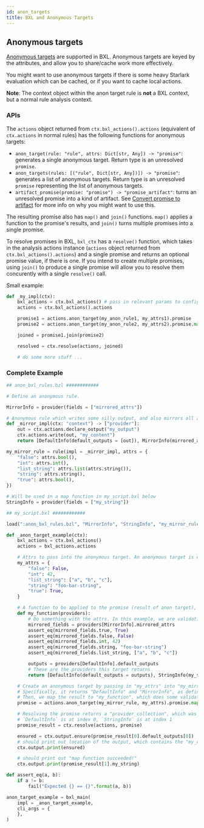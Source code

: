 ```yaml
---
id: anon_targets
title: BXL and Anonymous Targets
---
```


## Anonymous targets

[Anonymous targets](../rule_authors/anon_targets.md) are supported in BXL.
Anonymous targets are keyed by the attributes, and allow you to share/cache work
more effectively.

You might want to use anonymous targets if there is some heavy Starlark
evaluation which can be cached, or if you want to cache local actions.

**Note**: The context object within the anon target rule is **not** a BXL
context, but a normal rule analysis context.

### APIs

The `actions` object returned from `ctx.bxl_actions().actions` (equivalent of
`ctx.actions` in normal rules) has the following functions for anonymous
targets:

- `anon_target(rule: "rule", attrs: Dict[str, Any]) -> "promise"`: generates a
  single anonymous target. Return type is an unresolved `promise`.
- `anon_targets(rules: [("rule", Dict[str, Any])]) -> "promise"`: generates a
  list of anonymous targets. Return type is an unresolved `promise` representing
  the list of anonymous targets.
- `artifact_promise(promise: "promise") -> "promise_artifact"`: turns an
  unresolved promise into a kind of artifact. See
  [Convert promise to artifact](../rule_authors/anon_targets.md#convert-promise-to-artifact)
  for more info on why you might want to use this.

The resulting promise also has `map()` and `join()` functions. `map()` applies a
function to the promise's results, and `join()` turns multiple promises into a
single promise.

To resolve promises in BXL, `bxl_ctx` has a `resolve()` function, which takes in
the analysis actions instance (`actions` object returned from
`ctx.bxl_actions().actions`) and a single promise and returns an optional
promise value, if there is one. If you intend to create multiple promises, using
`join()` to produce a single promise will allow you to resolve them concurently
with a single `resolve()` call.

Small example:

```python
def _my_impl(ctx):
    bxl_actions = ctx.bxl_actions() # pass in relevant params to configure the execution platform resolution
    actions = ctx.bxl_actions().actions

    promise1 = actions.anon_target(my_anon_rule1, my_attrs1).promise
    promise2 = actions.anon_target(my_anon_rule2, my_attrs2).promise.map(my_map_function)

    joined = promise1.join(promise2)

    resolved = ctx.resolve(actions, joined)

    # do some more stuff ...
```

### Complete Example

```python
## anon_bxl_rules.bzl ############

# Define an anonymous rule.

MirrorInfo = provider(fields = ["mirrored_attrs"])

# Anonymous rule which writes some silly output, and also mirrors all attributes received
def _mirror_impl(ctx: "context") -> ["provider"]:
    out = ctx.actions.declare_output("my_output")
    ctx.actions.write(out, "my_content")
    return [DefaultInfo(default_outputs = [out]), MirrorInfo(mirrored_attrs = ctx.attrs)]

my_mirror_rule = rule(impl = _mirror_impl, attrs = {
    "false": attrs.bool(),
    "int": attrs.int(),
    "list_string": attrs.list(attrs.string()),
    "string": attrs.string(),
    "true": attrs.bool(),
})

# Will be used in a map function in my_script.bxl below
StringInfo = provider(fields = ["my_string"])

## my_script.bxl ############

load(":anon_bxl_rules.bzl", "MirrorInfo", "StringInfo", "my_mirror_rule")

def _anon_target_example(ctx):
    bxl_actions = ctx.bxl_actions()
    actions = bxl_actions.actions

    # Attrs to pass into the anonymous target. An anonymous target is defined by the hash of its attributes
    my_attrs = {
        "false": False,
        "int": 42,
        "list_string": ["a", "b", "c"],
        "string": "foo-bar-string",
        "true": True,
    }

    # A function to be applied to the promise (result of anon target), producing a promise with the resulting value.
    def my_function(providers):
        # Do something with the attrs. In this example, we are validating that the attrs are what we expect.
        mirrored_fields = providers[MirrorInfo].mirrored_attrs
        assert_eq(mirrored_fields.true, True)
        assert_eq(mirrored_fields.false, False)
        assert_eq(mirrored_fields.int, 42)
        assert_eq(mirrored_fields.string, "foo-bar-string")
        assert_eq(mirrored_fields.list_string, ["a", "b", "c"])

        outputs = providers[DefaultInfo].default_outputs
        # These are the providers this target returns
        return [DefaultInfo(default_outputs = outputs), StringInfo(my_string = "map function succeeded!")]

    # Create an anonymous target by passing in "my_attrs" into "my_mirror_rule", and returns providers.
    # Specifically, it returns "DefaultInfo" and "MirrorInfo", as defined in "my_mirror_rule"
    # Then, we map the result to "my_function", which does some validation
    promise = actions.anon_target(my_mirror_rule, my_attrs).promise.map(my_function)

    # Resolving the promise returns a "provider_collection", which was defined by "my_function" above.
    # `DefaultInfo` is at index 0, `StringInfo` is at index 1
    promise_result = ctx.resolve(actions, promise)

    ensured = ctx.output.ensure(promise_result[0].default_outputs[0])
    # should print out location of the output, which contains the "my_content" string as defined in anon_bxl_rules.bzl above
    ctx.output.print(ensured)

    # should print out "map function succeeded!"
    ctx.output.print(promise_result[1].my_string)

def assert_eq(a, b):
    if a != b:
        fail("Expected {} == {}".format(a, b))

anon_target_example = bxl_main(
    impl = _anon_target_example,
    cli_args = {
    },
)
```
